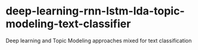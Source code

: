 # deep-learning-rnn-lstm-lda-topic-modeling-text-classifier
Deep learning and Topic Modeling approaches mixed for text classification
